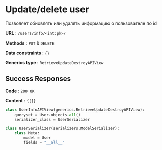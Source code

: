 # Update/delete user

Позволяет обновлять или удалять информацию о пользователе по id

**URL** : `/users/info/<int:pk>/`

**Methods** : `PUT` & `DELETE`

**Data constraints** : `{}`

**Generics type** : `RetrieveUpdateDestroyAPIView`

## Success Responses

**Code** : `200 OK`

**Content** : `{[]}`

```python
class UserInfoAPIView(generics.RetrieveUpdateDestroyAPIView):
    queryset = User.objects.all()
    serializer_class = UserSerializer
```

```python
class UserSerializer(serializers.ModelSerializer):
    class Meta:
        model = User
        fields = "__all__"
```